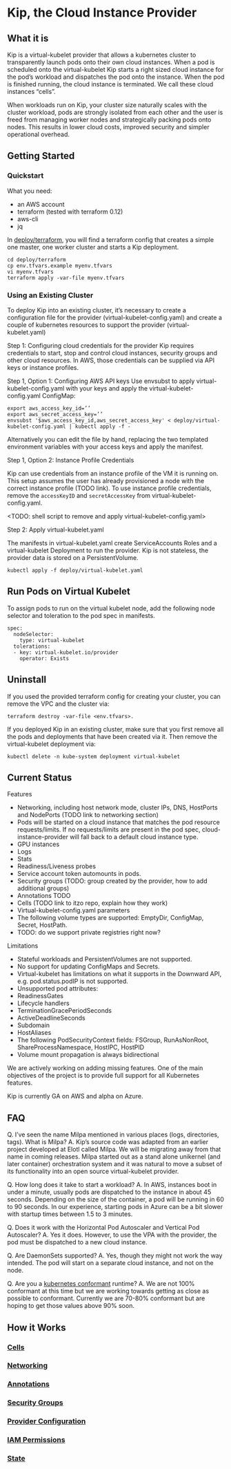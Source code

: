 # Kip, the Cloud Instance Provider

## What it is

Kip is a virtual-kubelet provider that allows a kubernetes cluster to transparently launch pods onto their own cloud instances.  When a pod is scheduled onto the virtual-kubelet Kip starts a right sized cloud instance for the pod’s workload and dispatches the pod onto the instance.  When the pod is finished running, the cloud instance is terminated. We call these cloud instances “cells”.

When workloads run on Kip, your cluster size naturally scales with the cluster workload, pods are strongly isolated from each other and the user is freed from managing worker nodes and strategically packing pods onto nodes.  This results in lower cloud costs, improved security and simpler operational overhead.

## Getting Started

### Quickstart

What you need:
- an AWS account
- terraform (tested with terraform 0.12)
- aws-cli
- jq

In [deploy/terraform](deploy/terraform), you will find a terraform config that creates a simple one master, one worker cluster and starts a Kip deployment.

    cd deploy/terraform
    cp env.tfvars.example myenv.tfvars
    vi myenv.tfvars
    terraform apply -var-file myenv.tfvars

### Using an Existing Cluster

To deploy Kip into an existing cluster, it’s necessary to create a configuration file for the provider (virtual-kubelet-config.yaml) and create a couple of kubernetes resources to support the provider (virtual-kubelet.yaml)

Step 1: Configuring cloud credentials for the provider
Kip requires credentials to start, stop and control cloud instances, security groups and other cloud resources.  In AWS, those credentials can be supplied via API keys or instance profiles.

Step 1, Option 1: Configuring AWS API keys
Use envsubst to apply virtual-kubelet-config.yaml with your keys and apply the virtual-kubelet-config.yaml ConfigMap:

    export aws_access_key_id=’’
    export aws_secret_access_key=’’
    envsubst '$aws_access_key_id,aws_secret_access_key' < deploy/virtual-kubelet-config.yaml | kubectl apply -f -

Alternatively you can edit the file by hand, replacing the two templated environment variables with your access keys and apply the manifest.

Step 1, Option 2: Instance Profile Credentials 

Kip can use credentials from an instance profile of the VM it is running on.  This setup assumes the user has already provisioned a node with the correct instance profile (TODO link).  To use instance profile credentials, remove the `accessKeyID` and `secretAccessKey` from virtual-kubelet-config.yaml.

<TODO: shell script to remove and apply virtual-kubelet-config.yaml>

Step 2: Apply virtual-kubelet.yaml

The manifests in virtual-kubelet.yaml create ServiceAccounts Roles and a virtual-kubelet Deployment to run the provider. Kip is not stateless, the provider data is stored on a PersistentVolume.
  
    kubectl apply -f deploy/virtual-kubelet.yaml 

## Run Pods on Virtual Kubelet

To assign pods to run on the virtual kubelet node, add the following node selector and toleration to the pod spec in manifests.

    spec:
      nodeSelector:
        type: virtual-kubelet
      tolerations:
      - key: virtual-kubelet.io/provider
        operator: Exists

## Uninstall

If you used the provided terraform config for creating your cluster, you can remove the VPC and the cluster via:

    terraform destroy -var-file <env.tfvars>.

If you deployed Kip in an existing cluster, make sure that you first remove all the pods and deployments that have been created via it. Then remove the virtual-kubelet deployment via:

    kubectl delete -n kube-system deployment virtual-kubelet

## Current Status

Features
- Networking, including host network mode, cluster IPs, DNS, HostPorts and NodePorts (TODO link to networking section)
- Pods will be started on a cloud instance that matches the pod resource requests/limits. If no requests/limits are present in the pod spec, cloud-instance-provider will fall back to a default cloud instance type.
- GPU instances
- Logs
- Stats
- Readiness/Liveness probes
- Service account token automounts in pods.
- Security groups (TODO: group created by the provider, how to add additional groups)
- Annotations TODO
- Cells (TODO link to itzo repo, explain how they work)
- Virtual-kubelet-config.yaml parameters
- The following volume types are supported: EmptyDir, ConfigMap, Secret, HostPath.
- TODO: do we support private registries right now?

Limitations
- Stateful workloads and PersistentVolumes are not supported.
- No support for updating ConfigMaps and Secrets.
- Virtual-kubelet has limitations on what it supports in the Downward API, e.g. pod.status.podIP is not supported.
- Unsupported pod attributes:
- ReadinessGates
- Lifecycle handlers
- TerminationGracePeriodSeconds
- ActiveDeadlineSeconds
- Subdomain
- HostAliases
- The following PodSecurityContext fields: FSGroup, RunAsNonRoot, ShareProcessNamespace, HostIPC, HostPID
- Volume mount propagation is always bidirectional

We are actively working on adding missing features. One of the main objectives of the project is to provide full support for all Kubernetes features.

Kip is currently GA on AWS and alpha on Azure.

## FAQ

Q. I’ve seen the name Milpa mentioned in various places (logs, directories, tags). What is Milpa?
A. Kip’s source code was adapted from an earlier project developed at Elotl called Milpa.  We will be migrating away from that name in coming releases.  Milpa started out as a stand alone unikernel (and later container) orchestration system and it was natural to move a subset of its functionality into an open source virtual-kubelet provider.


Q. How long does it take to start a workload?
A. In AWS, instances boot in under a minute, usually pods are dispatched to the instance in about 45 seconds. Depending on the size of the container, a pod will be running in 60 to 90 seconds.  In our experience, starting pods in Azure can be a bit slower with startup times between 1.5 to 3 minutes.

Q. Does it work with the Horizontal Pod Autoscaler and Vertical Pod Autoscaler?
A. Yes it does.  However, to use the VPA with the provider, the pod must be dispatched to a new cloud instance.

Q. Are DaemonSets supported?
A. Yes, though they might not work the way intended. The pod will start on a separate cloud instance, and not on the node.

Q. Are you a [kubernetes conformant](https://github.com/cncf/k8s-conformance) runtime?
A. We are not 100% conformant at this time but we are working towards getting as close as possible to conformant.  Currently we are 70-80% conformant but are hoping to get those values above 90% soon.

## How it Works

### [Cells](docs/cells.md)
### [Networking](docs/networking.md)
### [Annotations](docs/annotations.md)
### [Security Groups](docs/security_groups.md)
### [Provider Configuration](docs/provider-config.md)
### [IAM Permissions](docs/kip-iam-permissions.md)
### [State](docs/state.md)